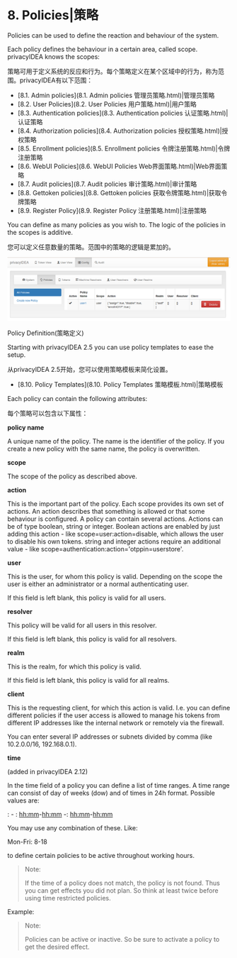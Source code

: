 # 8. Policies|策略

Policies can be used to define the reaction and behaviour of the system.

Each policy defines the behaviour in a certain area, called scope. privacyIDEA knows the scopes:

策略可用于定义系统的反应和行为。每个策略定义在某个区域中的行为，称为范围。privacyIDEA有以下范围：

* [8.1. Admin policies](8.1. Admin policies 管理员策略.html)|管理员策略
* [8.2. User Policies](8.2. User Policies 用户策略.html)|用户策略
* [8.3. Authentication policies](8.3. Authentication policies 认证策略.html)|认证策略
* [8.4. Authorization policies](8.4. Authorization policies 授权策略.html)|授权策略
* [8.5. Enrollment policies](8.5. Enrollment policies 令牌注册策略.html)|令牌注册策略
* [8.6. WebUI Policies](8.6. WebUI Policies Web界面策略.html)|Web界面策略
* [8.7. Audit policies](8.7. Audit policies 审计策略.html)|审计策略
* [8.8. Gettoken policies](8.8. Gettoken policies 获取令牌策略.html)|获取令牌策略
* [8.9. Register Policy](8.9. Register Policy 注册策略.html)|注册策略

You can define as many policies as you wish to. The logic of the policies in the scopes is additive.

您可以定义任意数量的策略。范围中的策略的逻辑是累加的。

![policies](../Contents/policies.png)

Policy Definition(策略定义)

Starting with privacyIDEA 2.5 you can use policy templates to ease the setup.

从privacyIDEA 2.5开始，您可以使用策略模板来简化设置。

* [8.10. Policy Templates](8.10. Policy Templates 策略模板.html)|策略模板

Each policy can contain the following attributes:

每个策略可以包含以下属性：

**policy name**

A unique name of the policy. The name is the identifier of the policy. If you create a new policy with the same name, the policy is overwritten.

**scope**

The scope of the policy as described above.

**action**

This is the important part of the policy. Each scope provides its own set of actions. An action describes that something is allowed or that some behaviour is configured. A policy can contain several actions. Actions can be of type boolean, string or integer. Boolean actions are enabled by just adding this action - like scope=user:action=disable, which allows the user to disable his own tokens. string and integer actions require an additional value - like scope=authentication:action='otppin=userstore'.

**user**

This is the user, for whom this policy is valid. Depending on the scope the user is either an administrator or a normal authenticating user.

If this field is left blank, this policy is valid for all users.

**resolver**

This policy will be valid for all users in this resolver.

If this field is left blank, this policy is valid for all resolvers.

**realm**

This is the realm, for which this policy is valid.

If this field is left blank, this policy is valid for all realms.

**client**

This is the requesting client, for which this action is valid. I.e. you can define different policies if the user access is allowed to manage his tokens from different IP addresses like the internal network or remotely via the firewall.

You can enter several IP addresses or subnets divided by comma (like 10.2.0.0/16, 192.168.0.1).

**time**

(added in privacyIDEA 2.12)

In the time field of a policy you can define a list of time ranges. A time range can consist of day of weeks (dow) and of times in 24h format. Possible values are:

<dow>: <hh>-<hh> <dow>: <hh:mm>-<hh:mm> <dow>-<dow>: <hh:mm>-<hh:mm>

You may use any combination of these. Like:

Mon-Fri: 8-18

to define certain policies to be active throughout working hours.

> Note:
> 
> If the time of a policy does not match, the policy is not found. Thus you can get effects you did not plan. So think at least twice before using time restricted policies.

Example:

> Note:
> 
> Policies can be active or inactive. So be sure to activate a policy to get the desired effect.